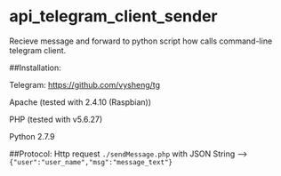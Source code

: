 # api_telegram_client_sender

Recieve message and forward to python script how calls command-line telegram client.

##Installation: 

  Telegram: https://github.com/vysheng/tg
  
  Apache (tested with 2.4.10 (Raspbian))
  
  PHP (tested with v5.6.27) 
  
  Python 2.7.9

##Protocol:
  Http request `./sendMessage.php` with JSON String -->  `{"user":"user_name","msg":"message_text"}`


